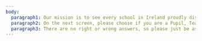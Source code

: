 ```yaml
---
body:
  paragraph1: Our mission is to see every school in Ireland proudly displaying the CyberSafe Tool for Schools mark. You are here because you care about your school being smart and safe online. What a great start to your journey!
  paragraph2: On the next screen, please choose if you are a Pupil, Teacher or part of the Leadership Team. You will then see a dashboard with 6 categories. Click any of the buttons to answer the questions. You have 15 minutes to complete the survey, but you can finish sooner. Please read each sentence carefully before answering!
  paragraph3: There are no right or wrong answers, so please just be as honest as you can. Choose the answer which matches your opinion best. Everything you say will help your school improve its cybersafety.
---
```

